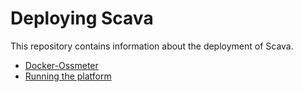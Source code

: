 
# Deploying Scava

This repository contains information about the deployment of Scava.

* [Docker-Ossmeter](Docker-Ossmeter.html)
* [Running the platform](Running-the-platform.html)
